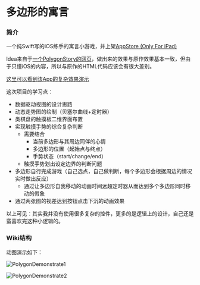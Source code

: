 # 多边形的寓言

### 简介

一个纯Swift写的iOS练手的寓言小游戏，并上架[AppStore (Only For iPad)](https://itunes.apple.com/cn/app/%E5%A4%9A%E8%BE%B9%E5%BD%A2%E7%9A%84%E5%AF%93%E8%A8%80/id1173118858?mt=8)

Idea来自于[一个PolygonStory的网页](http://ncase.me/polygons/)，做出来的效果与原作效果基本一致，但由于只懂iOS的内容，所以与原作的HTML代码应该会有很大差别。

[这里可以看到该App的复杂效果演示](http://weibo.com/tv/v/EwyXSBoGL?fid=1034:845e2b05cd95ecc46d264f41f18290b4)

这次项目的学习点：

* 数据驱动视图的设计思路
* 动态走势图的绘制（贝塞尔曲线+定时器）
* 类棋盘的触摸板二维界面布置
* 实现触摸手势的综合复杂判断
  * 需要结合
    * 当前多边形与其周边同伴的心情
    * 多边形的位置（起始点与终点）
    * 手势状态（start/change/end）
  * 触摸手势划出设定边界的判断问题
* 多边形自行完成游戏（自己选点，自己做判断，每个多边形会根据周边的情况实时做出反应）
  * 通过让多边形自我移动的动画时间远超定时器从而达到多个多边形同时移动的假象
* 通过两张图的视差达到按钮点击下沉的动画效果

以上可见：其实我并没有使用很多复杂的控件，更多的是逻辑上的设计，自己还是蛮喜欢完这种小逻辑的。

### Wiki结构



动图演示如下：

![PolygonDemonstrate1](/Users/medusasa/Documents/iOS_Learning/PolygonStory/PolygonDemonstrate1.gif)



![PolygonDemonstrate2](/Users/medusasa/Documents/iOS_Learning/PolygonStory/PolygonDemonstrate2.gif)